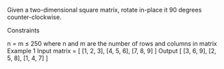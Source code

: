 Given a two-dimensional square matrix, rotate in-place it 90 degrees counter-clockwise.

Constraints

n = m ≤ 250 where n and m are the number of rows and columns in matrix
Example 1
Input
matrix = [
    [1, 2, 3],
    [4, 5, 6],
    [7, 8, 9]
]
Output
[
    [3, 6, 9],
    [2, 5, 8],
    [1, 4, 7]
]
